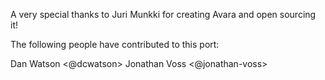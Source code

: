 A very special thanks to Juri Munkki for creating Avara and open sourcing it!

The following people have contributed to this port:

Dan Watson <@dcwatson>
Jonathan Voss <@jonathan-voss>
